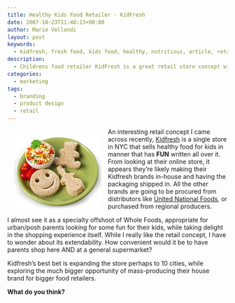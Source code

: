 ```yaml
---
title: Healthy Kids Food Retailer - KidFresh
date: 2007-10-23T11:48:13+00:00
author: Mario Vellandi
layout: post
keywords:
  - kidfresh, fresh food, kids food, healthy, nutritious, article, retail, childrens food
description:
  - Childrens food retailer KidFresh is a great retail store concept with its design of healthy foods for kids. Is it a bit too niche though?
categories:
  - marketing
tags:
  - branding
  - product design
  - retail
---
```

<img src="../images/wp-content/uploads/2008/03/kidfreshplate.jpg" alt="happy kid food" hspace="15" vspace="15" align="left" />An interesting retail concept I came across recently, [Kidfresh](http://www.kidfresh.com/ "Kidfresh website") is a single store in NYC that sells healthy food for kids in manner that has **FUN** written all over it. From looking at their online store, it appears they&#8217;re likely making their Kidfresh brands in-house and having the packaging shipped in. All the other brands are going to be procured from distributors like [United National Foods](http://www.unfi.com "United Natural Foods Inc."), or purchased from regional producers.

I almost see it as a specialty offshoot of Whole Foods, appropriate for urban/posh parents looking for some fun for their kids, while taking delight in the shopping experience itself. While I really like the retail concept, I have to wonder about its extendability. How convenient would it be to have parents shop here AND at a general supermarket?

Kidfresh&#8217;s best bet is expanding the store perhaps to 10 cities, while exploring the much bigger opportunity of mass-producing their house brand for bigger food retailers.

**What do you think?**
